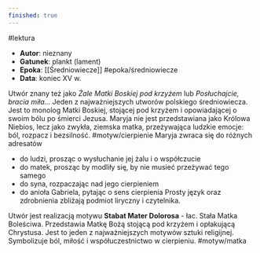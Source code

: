 ```yaml
---
finished: true
---
```

#lektura
- **Autor**: nieznany
- **Gatunek**: plankt (lament)
- **Epoka**: [[Średniowiecze]] #epoka/średniowiecze 
- **Data**: koniec XV w.

Utwór znany też jako *Żale Matki Boskiej pod krzyżem* lub *Posłuchajcie, bracia miła…*
Jeden z najważniejszych utworów polskiego średniowiecza. Jest to monolog Matki Boskiej, stojącej pod krzyżem i opowiadającej o swoim bólu po śmierci Jezusa. Maryja nie jest przedstawiana jako Królowa Niebios, lecz jako zwykła, ziemska matka, przeżywająca ludzkie emocje: ból, rozpacz i bezsilność. #motyw/cierpienie 
Maryja zwraca się do różnych adresatów
- do ludzi, prosząc o wysłuchanie jej żalu i o współczucie
- do matek, prosząc by modliły się, by nie musieć przeżywać tego samego
- do syna, rozpaczając nad jego cierpieniem
- do anioła Gabriela, pytając o sens cierpienia
Prosty język oraz zdrobnienia zbliżają podmiot liryczny i czytelnika.

Utwór jest realizacją motywu **Stabat Mater Dolorosa** - łac. Stała Matka Boleściwa. Przedstawia Matkę Bożą stojącą pod krzyżem i opłakującą Chrystusa. Jest to jeden z najważniejszych motywów sztuki religijnej. Symbolizuje ból, miłość i współuczestnictwo w cierpieniu. #motyw/matka 